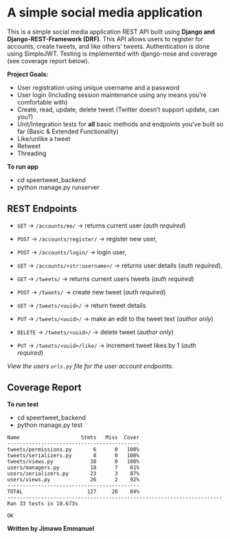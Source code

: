 # A simple social media application

This is a simple social media application REST API built using **Django and Django-REST-Framework (DRF)**. This API allows users to register for accounts, create tweets, and like others' tweets. Authentication is done using SimpleJWT. Testing is implemented with django-nose and coverage (see coverage report below).

**Project Goals:**

- User registration using unique username and a password
- User login (Including session maintenance using any means you’re comfortable with)
- Create, read, update, delete tweet (Twitter doesn’t support update, can you?)
- Unit/Integration tests for **all** basic methods and endpoints you’ve built so far (Basic & Extended Functionality)
- Like/unlike a tweet
- Retweet
- Threading

**To run app**
- cd speertweet_backend 
- python manage.py runserver
  
## REST Endpoints

- `GET` -> `/accounts/me/` -> returns current user (_auth required_)
- `POST` -> `/accounts/register/` -> register new user,
- `POST` -> `/accounts/login/` -> login user,
- `GET` -> `/accounts/<str:username>/` -> returns user details (_auth required_),

- `GET` -> `/tweets/` -> returns current users tweets (_auth required_)
- `POST` -> `/tweets/` -> create new tweet (_auth required_)
- `GET` -> `/tweets/<uuid>/` -> return tweet details
- `PUT` -> `/tweets/<uuid>/` -> make an edit to the tweet text (_author only_)
- `DELETE` -> `/tweets/<uuid>/` -> delete tweet (_author only_)
- `PUT` -> `/tweets/<uuid>/like/` -> increment tweet likes by 1 (_auth required_)


_View the users `urls.py` file for the user account endpoints._

## Coverage Report

**To run test**
- cd speertweet_backend 
- python manage.py test

```
Name                    Stmts   Miss  Cover
-------------------------------------------
tweets/permissions.py       6      0   100%
tweets/serializers.py       8      0   100%
tweets/views.py            38      0   100%
users/managers.py          18      7    61%
users/serializers.py       23      3    87%
users/views.py             26      2    92%
-------------------------------------------
TOTAL                     127     20    84%
----------------------------------------------------------------------
Ran 33 tests in 18.673s

OK
```

**Written by Jimawo Emmanuel**